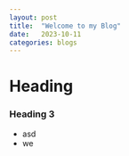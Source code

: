 ```yaml
---
layout: post
title:  "Welcome to my Blog"
date:   2023-10-11
categories: blogs
---
```


# Heading
### Heading 3

- asd
- we